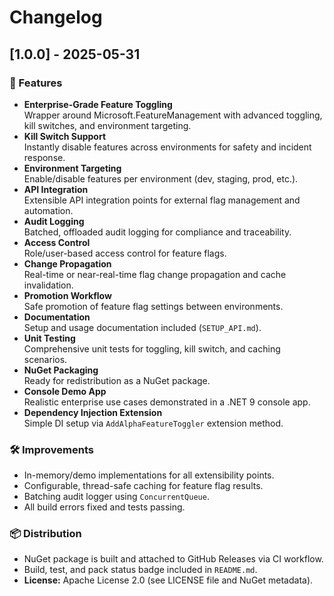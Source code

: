# Changelog

## [1.0.0] - 2025-05-31

### 🚀 Features
- **Enterprise-Grade Feature Toggling**  
  Wrapper around Microsoft.FeatureManagement with advanced toggling, kill switches, and environment targeting.
- **Kill Switch Support**  
  Instantly disable features across environments for safety and incident response.
- **Environment Targeting**  
  Enable/disable features per environment (dev, staging, prod, etc.).
- **API Integration**  
  Extensible API integration points for external flag management and automation.
- **Audit Logging**  
  Batched, offloaded audit logging for compliance and traceability.
- **Access Control**  
  Role/user-based access control for feature flags.
- **Change Propagation**  
  Real-time or near-real-time flag change propagation and cache invalidation.
- **Promotion Workflow**  
  Safe promotion of feature flag settings between environments.
- **Documentation**  
  Setup and usage documentation included (`SETUP_API.md`).
- **Unit Testing**  
  Comprehensive unit tests for toggling, kill switch, and caching scenarios.
- **NuGet Packaging**  
  Ready for redistribution as a NuGet package.
- **Console Demo App**  
  Realistic enterprise use cases demonstrated in a .NET 9 console app.
- **Dependency Injection Extension**  
  Simple DI setup via `AddAlphaFeatureToggler` extension method.

### 🛠 Improvements
- In-memory/demo implementations for all extensibility points.
- Configurable, thread-safe caching for feature flag results.
- Batching audit logger using `ConcurrentQueue`.
- All build errors fixed and tests passing.

### 📦 Distribution
- NuGet package is built and attached to GitHub Releases via CI workflow.
- Build, test, and pack status badge included in `README.md`.
- **License:** Apache License 2.0 (see LICENSE file and NuGet metadata).
